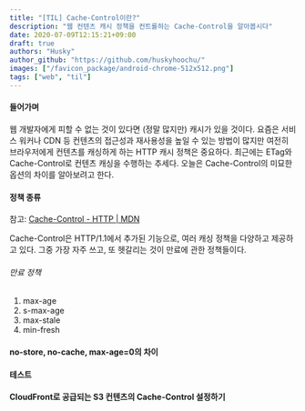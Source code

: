 ```yaml
---
title: "[TIL] Cache-Control이란?"
description: "웹 컨텐츠 캐시 정책을 컨트롤하는 Cache-Control을 알아봅시다"
date: 2020-07-09T12:15:21+09:00
draft: true
authors: "Husky"
author_github: "https://github.com/huskyhoochu/"
images: ["/favicon_package/android-chrome-512x512.png"]
tags: ["web", "til"]
---
```


#### 들어가며

웹 개발자에게 피할 수 없는 것이 있다면 (정말 많지만) 캐시가 있을 것이다. 요즘은 서비스 워커나 CDN 등 컨텐츠의 접근성과 재사용성을 높일 수 있는 방법이 많지만 여전히 브라우저에게 컨텐츠를 캐싱하게 하는 HTTP 캐시 정책은 중요하다. 최근에는 ETag와 Cache-Control로 컨텐츠 캐싱을 수행하는 추세다. 오늘은 Cache-Control의 미묘한 옵션의 차이를 알아보려고 한다.

#### 정책 종류

참고: [Cache-Control - HTTP | MDN](https://developer.mozilla.org/ko/docs/Web/HTTP/Headers/Cache-Control)

Cache-Control은 HTTP/1.1에서 추가된 기능으로, 여러 캐싱 정책을 다양하고 제공하고 있다. 그중 가장 자주 쓰고, 또 헷갈리는 것이 만료에 관한 정책들이다.

###### 만료 정책
1. max-age
2. s-max-age
3. max-stale
4. min-fresh


#### no-store, no-cache, max-age=0의 차이


#### 테스트

#### CloudFront로 공급되는 S3 컨텐츠의 Cache-Control 설정하기
